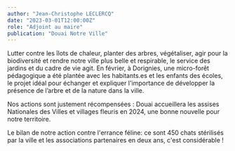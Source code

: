 ```yaml
---
author: "Jean-Christophe LECLERCQ"
date: "2023-03-01T12:00:00Z"
role: "Adjoint au maire"
publication: "Douai Notre Ville"
---
```


Lutter contre les îlots de chaleur, planter des arbres, végétaliser, agir pour la biodiversité et rendre notre ville plus belle et respirable, le service des jardins et du cadre de vie agit. En février, à Dorignies, une micro-forêt pédagogique a été plantée avec les habitants.es et les enfants des écoles, le projet idéal pour échanger et expliquer l'importance de développer la présence de l’arbre et de la nature dans la ville.

Nos actions sont justement récompensées : Douai accueillera les assises Nationales des Villes et villages fleuris en 2024, une bonne nouvelle pour notre territoire.

Le bilan de notre action contre l'errance féline: ce sont 450 chats stérilisés par la ville et les associations partenaires en deux ans, c'est considérable !
